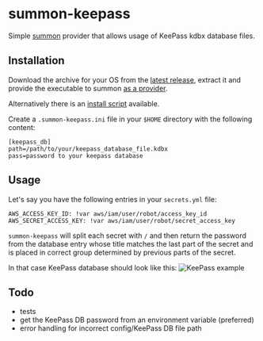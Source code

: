 summon-keepass
==============

Simple [summon](https://cyberark.github.io/summon/) provider that allows usage of KeePass kdbx database files.

Installation
-----

Download the archive for your OS from the [latest release](../../releases), extract it and provide the executable to summon [as a provider](https://cyberark.github.io/summon/#providers). 

Alternatively there is an [install script](./install.sh) available.

Create a `.summon-keepass.ini` file in your `$HOME` directory with the following content:

    [keepass_db]
    path=/path/to/your/keepass_database_file.kdbx
    pass=password to your keepass database

Usage
-----

Let's say you have the following entries in your `secrets.yml` file:

    AWS_ACCESS_KEY_ID: !var aws/iam/user/robot/access_key_id
    AWS_SECRET_ACCESS_KEY: !var aws/iam/user/robot/secret_access_key

`summon-keepass` will split each secret with `/` and then return the password from the database entry whose title matches the last part of the secret and is placed in correct group determined by previous parts of the secret.

In that case KeePass database should look like this:
![KeePass example](https://imgur.com/SPdha3h.png)

Todo
----
- tests
- get the KeePass DB password from an environment variable (preferred)
- error handling for incorrect config/KeePass DB file path
